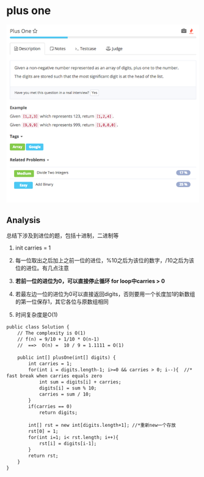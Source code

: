 # plus one

![](../../../../../.gitbook/assets/screen-shot-2017-08-31-at-9.20.15-pm.png)

## Analysis

总结下涉及到进位的题，包括十进制，二进制等  
1. init carries = 1  
2. 每一位取出之后加上之前一位的进位，%10之后为该位的数字，/10之后为该位的进位。有几点注意

1. **若前一位的进位为0，可以直接停止循环 for loop中carries &gt; 0**  
2. 若最左边一位的进位为0可以直接返回digits，否则要用一个长度加1的新数组的第一位保存1，其它各位与原数组相同  
3. 时间复杂度是O\(1\)

```text
public class Solution {
    // The complexity is O(1)
    // f(n) = 9/10 + 1/10 * O(n-1)
    //  ==>  O(n) =  10 / 9 = 1.1111 = O(1)

    public int[] plusOne(int[] digits) {
        int carries = 1;
        for(int i = digits.length-1; i>=0 && carries > 0; i--){  //* fast break when carries equals zero
            int sum = digits[i] + carries;
            digits[i] = sum % 10;
            carries = sum / 10;
        }
        if(carries == 0)
            return digits;

        int[] rst = new int[digits.length+1]; //*重新new一个存放
        rst[0] = 1;
        for(int i=1; i< rst.length; i++){
            rst[i] = digits[i-1];
        }
        return rst;
    }
}
```

